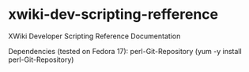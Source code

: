 xwiki-dev-scripting-refference
==============================

XWiki Developer Scripting Reference Documentation



Dependencies (tested on Fedora 17): 
perl-Git-Repository (yum -y install perl-Git-Repository)


